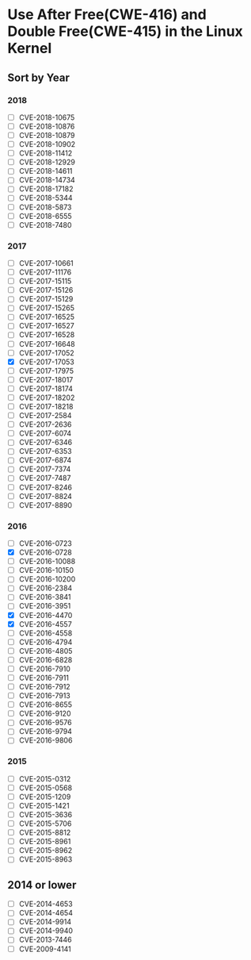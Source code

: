 # Use After Free(CWE-416) and Double Free(CWE-415) in the Linux Kernel

## Sort by  Year

### 2018
 
- [ ] CVE-2018-10675
- [ ] CVE-2018-10876
- [ ] CVE-2018-10879
- [ ] CVE-2018-10902
- [ ] CVE-2018-11412
- [ ] CVE-2018-12929
- [ ] CVE-2018-14611
- [ ] CVE-2018-14734
- [ ] CVE-2018-17182
- [ ] CVE-2018-5344
- [ ] CVE-2018-5873
- [ ] CVE-2018-6555
- [ ] CVE-2018-7480

### 2017

- [ ] CVE-2017-10661
- [ ] CVE-2017-11176
- [ ] CVE-2017-15115
- [ ] CVE-2017-15126
- [ ] CVE-2017-15129
- [ ] CVE-2017-15265
- [ ] CVE-2017-16525
- [ ] CVE-2017-16527
- [ ] CVE-2017-16528
- [ ] CVE-2017-16648
- [ ] CVE-2017-17052
- [x] CVE-2017-17053
- [ ] CVE-2017-17975
- [ ] CVE-2017-18017
- [ ] CVE-2017-18174
- [ ] CVE-2017-18202
- [ ] CVE-2017-18218
- [ ] CVE-2017-2584
- [ ] CVE-2017-2636
- [ ] CVE-2017-6074
- [ ] CVE-2017-6346
- [ ] CVE-2017-6353
- [ ] CVE-2017-6874
- [ ] CVE-2017-7374
- [ ] CVE-2017-7487
- [ ] CVE-2017-8246
- [ ] CVE-2017-8824
- [ ] CVE-2017-8890

### 2016

- [ ] CVE-2016-0723
- [x] CVE-2016-0728
- [ ] CVE-2016-10088
- [ ] CVE-2016-10150
- [ ] CVE-2016-10200
- [ ] CVE-2016-2384
- [ ] CVE-2016-3841
- [ ] CVE-2016-3951
- [x] CVE-2016-4470
- [x] CVE-2016-4557
- [ ] CVE-2016-4558
- [ ] CVE-2016-4794
- [ ] CVE-2016-4805
- [ ] CVE-2016-6828
- [ ] CVE-2016-7910
- [ ] CVE-2016-7911
- [ ] CVE-2016-7912
- [ ] CVE-2016-7913
- [ ] CVE-2016-8655
- [ ] CVE-2016-9120
- [ ] CVE-2016-9576
- [ ] CVE-2016-9794
- [ ] CVE-2016-9806

### 2015

- [ ] CVE-2015-0312
- [ ] CVE-2015-0568
- [ ] CVE-2015-1209
- [ ] CVE-2015-1421
- [ ] CVE-2015-3636
- [ ] CVE-2015-5706
- [ ] CVE-2015-8812
- [ ] CVE-2015-8961
- [ ] CVE-2015-8962
- [ ] CVE-2015-8963

## 2014 or lower

- [ ] CVE-2014-4653
- [ ] CVE-2014-4654
- [ ] CVE-2014-9914
- [ ] CVE-2014-9940
- [ ] CVE-2013-7446
- [ ] CVE-2009-4141
